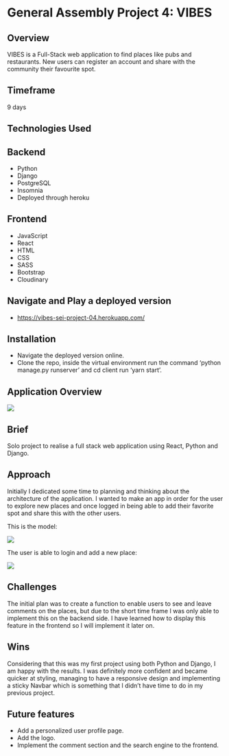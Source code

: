# General Assembly Project 4:  VIBES 

## Overview

VIBES is a Full-Stack web application to find places like pubs and restaurants. New users can register an account and share with the community their favourite spot.

## Timeframe

9 days

## Technologies Used

## Backend

* Python
* Django
* PostgreSQL
* Insomnia 
* Deployed through heroku

## Frontend

* JavaScript 
* React
* HTML
* CSS
* SASS
* Bootstrap
* Cloudinary 


## Navigate and Play a deployed version

* https://vibes-sei-project-04.herokuapp.com/

## Installation

* Navigate the deployed version online.
* Clone the repo, inside the virtual environment run the command ‘python manage.py runserver’ and cd client run ‘yarn start’.

## Application Overview

<img src="https://res.cloudinary.com/dbc3fejob/image/upload/v1629218786/Readme%20project%204/Screenshot_2021-08-17_at_17.45.35_cwjqxj.jpg">

## Brief

Solo project to realise a full stack web application using React, Python and Django.


## Approach

Initially I dedicated some time to planning and thinking about the architecture of the application. I wanted to make an app in order for the user to explore new places and once logged in being able to add their favorite spot and share this with the other users. 

This is the model:

<img src="https://res.cloudinary.com/dbc3fejob/image/upload/v1629223935/Readme%20project%204/Screenshot_2021-08-17_at_18.48.51_zd9i8n.jpg">

The user is able to login and add a new place:

<img src="https://res.cloudinary.com/dbc3fejob/image/upload/v1629229971/Readme%20project%204/Screenshot_2021-08-17_at_20.52.29_guq3n9.jpg">

## Challenges

The initial plan was to create a function to enable users to see and leave comments on the places, but due to the short time frame I was only able to implement this on the backend side. I have learned how to display this feature in the frontend so I will implement it later on.

## Wins

Considering that this was my first project using both Python and Django, I am happy with the results. I was definitely more confident and became quicker at styling, managing to have a responsive design and implementing a sticky Navbar which is something that I didn’t have time to do in my previous project.

## Future features

* Add a personalized user profile page.
* Add the logo.
* Implement the comment section and the search engine to the frontend.
